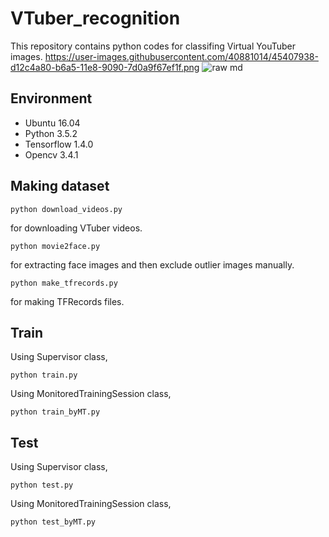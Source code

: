 # VTuber_recognition
This repository contains python codes for classifing Virtual YouTuber images.
https://user-images.githubusercontent.com/40881014/45407938-d12c4a80-b6a5-11e8-9090-7d0a9f67ef1f.png
![raw md](https://github.com/d-ogawa/VTuber_recognition/photo/result1.jpg)

## Environment

- Ubuntu 16.04
- Python 3.5.2
- Tensorflow 1.4.0
- Opencv 3.4.1

## Making dataset

```
python download_videos.py
```
for downloading VTuber videos.

```
python movie2face.py
```
for extracting face images and then exclude outlier images manually.

```
python make_tfrecords.py
```
for making TFRecords files.

## Train

Using Supervisor class, 
```
python train.py
```

Using MonitoredTrainingSession class, 
```
python train_byMT.py
```

## Test

Using Supervisor class, 
```
python test.py
```

Using MonitoredTrainingSession class, 
```
python test_byMT.py
```
